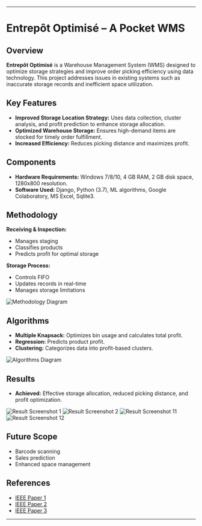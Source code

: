 
---

# Entrepôt Optimisé – A Pocket WMS

## Overview

**Entrepôt Optimisé** is a Warehouse Management System (WMS) designed to optimize storage strategies and improve order picking efficiency using data technology. This project addresses issues in existing systems such as inaccurate storage records and inefficient space utilization.

## Key Features

- **Improved Storage Location Strategy:** Uses data collection, cluster analysis, and profit prediction to enhance storage allocation.
- **Optimized Warehouse Storage:** Ensures high-demand items are stocked for timely order fulfillment.
- **Increased Efficiency:** Reduces picking distance and maximizes profit.

## Components

- **Hardware Requirements:** Windows 7/8/10, 4 GB RAM, 2 GB disk space, 1280x800 resolution.
- **Software Used:** Django, Python (3.7), ML algorithms, Google Colaboratory, MS Excel, Sqlite3.

## Methodology

**Receiving & Inspection:**
- Manages staging
- Classifies products
- Predicts profit for optimal storage

**Storage Process:**
- Controls FIFO
- Updates records in real-time
- Manages storage limitations

![Methodology Diagram](https://github.com/user-attachments/assets/d0affc4a-7090-4370-903d-f6f5d6170acd)

## Algorithms

- **Multiple Knapsack:** Optimizes bin usage and calculates total profit.
- **Regression:** Predicts product profit.
- **Clustering:** Categorizes data into profit-based clusters.

![Algorithms Diagram](https://github.com/user-attachments/assets/bd2bb90b-89c0-450e-a68b-d06b41e4f9d4)

## Results

- **Achieved:** Effective storage allocation, reduced picking distance, and profit optimization.

![Result Screenshot 1](https://github.com/user-attachments/assets/107805f5-525a-4620-972d-044d325bb4b0)
![Result Screenshot 2](https://github.com/user-attachments/assets/baace89c-541a-49a9-a5c5-fb65d8473ecb)
![Result Screenshot 11](https://github.com/user-attachments/assets/2aba36fc-0f2a-4e9e-9dff-973ecea56f6d)
![Result Screenshot 12](https://github.com/user-attachments/assets/9b2e6780-f7ab-4e65-8cd5-a0fe00e23c10)

## Future Scope

- Barcode scanning
- Sales prediction
- Enhanced space management

## References

- [IEEE Paper 1](https://ieeexplore.ieee.org/abstract/document/7823494)
- [IEEE Paper 2](https://ieeexplore.ieee.org/document/7053577)
- [IEEE Paper 3](https://ieeexplore.ieee.org/document/6804816)

---

